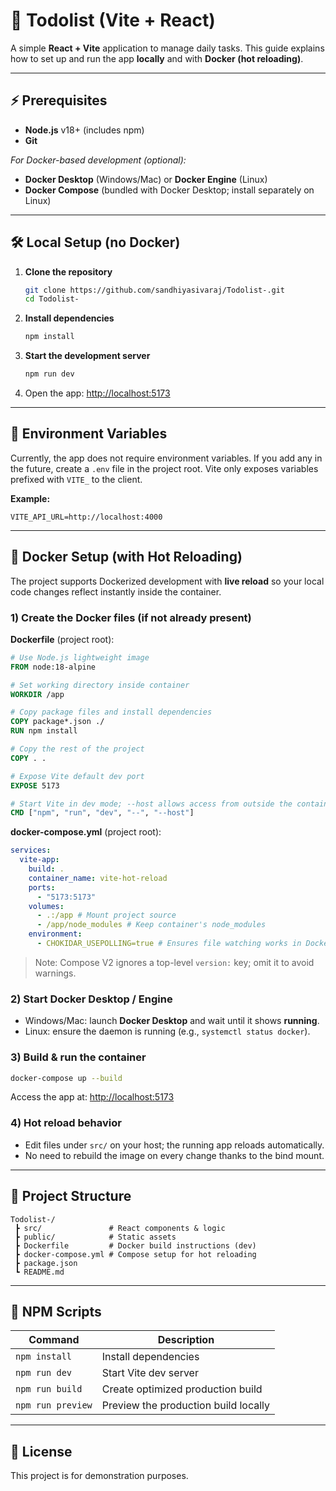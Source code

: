 # 📝 Todolist (Vite + React)

A simple **React + Vite** application to manage daily tasks. This guide explains how to set up and run the app **locally** and with **Docker (hot reloading)**.

---

## ⚡ Prerequisites

- **Node.js** v18+ (includes npm)
- **Git**

_For Docker-based development (optional):_

- **Docker Desktop** (Windows/Mac) or **Docker Engine** (Linux)
- **Docker Compose** (bundled with Docker Desktop; install separately on Linux)

---

## 🛠️ Local Setup (no Docker)

1. **Clone the repository**

   ```bash
   git clone https://github.com/sandhiyasivaraj/Todolist-.git
   cd Todolist-
   ```

2. **Install dependencies**

   ```bash
   npm install
   ```

3. **Start the development server**

   ```bash
   npm run dev
   ```

4. Open the app:
   [http://localhost:5173](http://localhost:5173)

---

## 🔑 Environment Variables

Currently, the app does not require environment variables. If you add any in the future, create a `.env` file in the project root. Vite only exposes variables prefixed with `VITE_` to the client.

**Example:**

```env
VITE_API_URL=http://localhost:4000
```

---

## 🐳 Docker Setup (with Hot Reloading)

The project supports Dockerized development with **live reload** so your local code changes reflect instantly inside the container.

### 1) Create the Docker files (if not already present)

**Dockerfile** (project root):

```dockerfile
# Use Node.js lightweight image
FROM node:18-alpine

# Set working directory inside container
WORKDIR /app

# Copy package files and install dependencies
COPY package*.json ./
RUN npm install

# Copy the rest of the project
COPY . .

# Expose Vite default dev port
EXPOSE 5173

# Start Vite in dev mode; --host allows access from outside the container
CMD ["npm", "run", "dev", "--", "--host"]
```

**docker-compose.yml** (project root):

```yaml
services:
  vite-app:
    build: .
    container_name: vite-hot-reload
    ports:
      - "5173:5173"
    volumes:
      - .:/app # Mount project source
      - /app/node_modules # Keep container's node_modules
    environment:
      - CHOKIDAR_USEPOLLING=true # Ensures file watching works in Docker
```

> Note: Compose V2 ignores a top-level `version:` key; omit it to avoid warnings.

### 2) Start Docker Desktop / Engine

- Windows/Mac: launch **Docker Desktop** and wait until it shows **running**.
- Linux: ensure the daemon is running (e.g., `systemctl status docker`).

### 3) Build & run the container

```bash
docker-compose up --build
```

Access the app at:
[http://localhost:5173](http://localhost:5173)

### 4) Hot reload behavior

- Edit files under `src/` on your host; the running app reloads automatically.
- No need to rebuild the image on every change thanks to the bind mount.

---

## 📂 Project Structure

```
Todolist-/
 ┣ src/               # React components & logic
 ┣ public/            # Static assets
 ┣ Dockerfile         # Docker build instructions (dev)
 ┣ docker-compose.yml # Compose setup for hot reloading
 ┣ package.json
 ┗ README.md
```

---

## 🚀 NPM Scripts

| Command           | Description                          |
| ----------------- | ------------------------------------ |
| `npm install`     | Install dependencies                 |
| `npm run dev`     | Start Vite dev server                |
| `npm run build`   | Create optimized production build    |
| `npm run preview` | Preview the production build locally |

---

## 📄 License

This project is for demonstration purposes.
